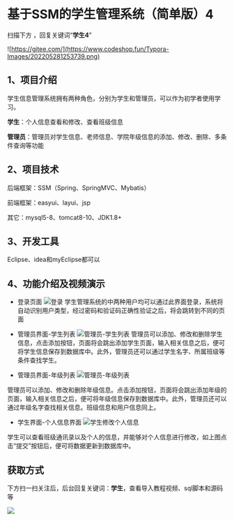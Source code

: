 # 基于SSM的学生管理系统（简单版）4

扫描下方 ，回复关键词“**学生4**”

![https://gitee.com/](https://www.codeshop.fun/Typora-Images/202205281253739.png)

## 1、项目介绍

学生信息管理系统拥有两种角色，分别为学生和管理员，可以作为初学者使用学习。

**学生**：个人信息查看和修改、查看班级信息

**管理员**：管理员对学生信息、老师信息、学院年级信息的添加、修改、删除、多条件查询等功能

## 2、项目技术

后端框架：SSM（Spring、SpringMVC、Mybatis）

前端框架：easyui、layui、jsp

其它：mysql5-8、tomcat8-10、JDK1.8+

## 3、开发工具

Eclipse、idea和myEclipse都可以

## 4、功能介绍及视频演示

- 登录页面
  ![登录](https://www.codeshop.fun/Typora-Images/20220515110650.PNG)
  学生管理系统的中两种用户均可以通过此界面登录，系统将自动识别用户类型，经过密码和验证码正确性验证之后，将会跳转到不同的页面

- 管理员界面-学生列表
![管理员-学生列表](https://www.codeshop.fun/Typora-Images/20220515110656.PNG)
管理员可以添加、修改和删除学生信息，点击添加按钮，页面将会跳出添加学生页面，输入相关信息之后，便可将学生信息保存到数据库中。此外，管理员还可以通过学生名字、所属班级等条件查找学生。

- 管理员界面-年级列表
![管理员-年级列表](https://www.codeshop.fun/Typora-Images/20220515110703.PNG)

管理员可以添加、修改和删除年级信息。点击添加按钮，页面将会跳出添加年级的页面，输入相关信息之后，便可将年级信息保存到数据库中。此外，管理员还可以通过年级名字查找相关信息。班级信息和用户信息同上。

- 学生界面-个人信息界面
![学生修改个人信息](https://www.codeshop.fun/Typora-Images/20220515110714.PNG)

学生可以查看班级通讯录以及个人的信息，并能够对个人信息进行修改，如上图点击“提交”按钮后，便可将数据更新到数据库中。

## 获取方式

下方扫一扫关注后，后台回复关键词：**学生**，查看导入教程视频、sql脚本和源码等

 ![](https://www.codeshop.fun/Typora-Images/202205281253739.png)
